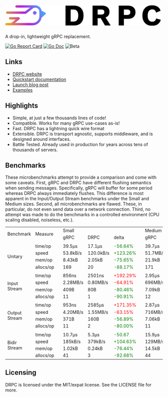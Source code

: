 # [![DRPC](logo.png)](https://storj.github.io/drpc/)

A drop-in, lightweight gRPC replacement.

[![Go Report Card](https://goreportcard.com/badge/storj.io/drpc)](https://goreportcard.com/report/storj.io/drpc)
[![Go Doc](https://img.shields.io/badge/godoc-reference-blue.svg?style=flat-square)](https://pkg.go.dev/storj.io/drpc)
![Beta](https://img.shields.io/badge/version-beta-green.svg)

## Links

 * [DRPC website](https://storj.github.io/drpc/)
 * [Quickstart documentation](https://storj.github.io/drpc/docs.html)
 * [Launch blog post](https://www.storj.io/blog/introducing-drpc-our-replacement-for-grpc)
 * [Examples](https://github.com/storj/drpc/tree/main/examples)

## Highlights

* Simple, at just a few thousands lines of code!
* Compatible. Works for many gRPC use-cases as-is!
* Fast. DRPC has a lightning quick wire format
* Extensible. DRPC is transport agnostic, supports middleware, and is designed around interfaces.
* Battle Tested. Already used in production for years across tens of thousands of servers.

## Benchmarks

These microbenchmarks attempt to provide a comparison and come with some caveats. First, gRPC and DRPC have different flushing semantics when sending messages. Specifically, gRPC will buffer for some period whereas DRPC always immediately flushes. This difference is most apparent in the Input/Output Stream benchmarks under the Small and Medium sizes. Second, all microbenchmarks are flawed. These, in particular, do not even send data over a network connection. Third, no attempt was made to do the benchmarks in a controlled environment (CPU scaling disabled, noiseless, etc.).

<table>
    <tr>
        <td rowspan=2>Benchmark</td>
        <td rowspan=2>Measure</td><td rowspan=2></td>
        <td colspan=3>Small</td><td rowspan=2></td>
        <td colspan=3>Medium</td><td rowspan=2></td>
        <td colspan=3>Large</td>
    </tr>
    <tr>
        <td>gRPC</td><td>DRPC</td><td>delta</td>
        <td>gRPC</td><td>DRPC</td><td>delta</td>
        <td>gRPC</td><td>DRPC</td><td>delta</td>
    </tr>
    <tr><td colspan=14></td></tr>
    <tr>
        <td rowspan=4>Unitary</td>
        <td>time/op</td><td rowspan=4>
        <td>39.5µs</td><td>17.1µs</td><td><font color=green>-56.64%</font></td><td rowspan=4></td>
        <td>39.7µs</td><td>21.5µs</td><td><font color=green>-45.83%</font></td><td rowspan=4></td>
        <td>1.35ms</td><td>0.65ms</td><td><font color=green>-52.07%</font>
    </tr>
    <tr>
        <td>speed</td>
        <td>53.8kB/s</td><td>120.0kB/s</td><td><font color=green>+123.26%</font></td>
        <td>51.7MB/s</td><td>95.4MB/s</td><td><font color=green>+84.48%</font></td>
        <td>775MB/s</td><td>1618MB/s</td><td><font color=green>+108.64%</font>
    </tr>
    <tr>
        <td>mem/op</td>
        <td>8.43kB</td><td>2.05kB</td><td><font color=green>-75.65%</font></td>
        <td>21.9kB</td><td>8.5kB</td><td><font color=green>-61.43%</font></td>
        <td>6.51MB</td><td>3.22MB</td><td><font color=green>-50.44%</font>
    </tr>
    <tr>
        <td>allocs/op</td>
        <td>169</td><td>20</td><td><font color=green>-88.17%</font></td>
        <td>171</td><td>22</td><td><font color=green>-87.13%</font></td>
        <td>422</td><td>23</td><td><font color=green>-94.64%</font></td>
    </tr>
    <tr><td colspan=14></td></tr>
    <tr>
        <td rowspan=4>Input Stream</td>
        <td>time/op</td><td rowspan=4></td>
        <td>856ns</td><td>2501ns</td><td><font color=red>+192.29%</font></td><td rowspan=4></td>
        <td>2.95µs</td><td>3.37µs</td><td><font color=red>+14.09%</font></td><td rowspan=4></td>
        <td>544µs</td><td>263µs</td><td><font color=green>-51.73%</font></td>
    </tr>
    <tr>
        <td>speed</td>
        <td>2.28MB/s</td><td>0.80MB/s</td><td><font color=red>-64.91%</font></td>
        <td>696MB/s</td><td>610MB/s</td><td><font color=red>-12.35%</font></td>
        <td>1.93GB/s</td><td>3.99GB/s</td><td><font color=green>+107.18%</font></td>
    </tr>
    <tr>
        <td>mem/op</td>
        <td>409B</td><td>80B</td><td><font color=green>-80.46%</font></td>
        <td>7.09kB</td><td>2.13kB</td><td><font color=green>-69.99%</font></td>
        <td>3.22MB</td><td>1.08MB</td><td><font color=green>-66.39%</font></td>
    </tr>
    <tr>
        <td>allocs/op</td>
        <td>11</td><td>1</td><td><font color=green>-90.91%</font></td>
        <td>12</td><td>2</td><td><font color=green>-83.33%</font></td>
        <td>128</td><td>2</td><td><font color=green>-98.44%</font></td>
    </tr>
    <tr><td colspan=14></td></tr>
    <tr>
        <td rowspan=4>Output Stream</td>
        <td>time/op</td><td rowspan=4></td>
        <td>953ns</td><td>2585µs</td><td><font color=red>+171.35%</font></td><td rowspan=4></td>
        <td>2.87µs</td><td>3.49µs</td><td><font color=red>+21.56%</font></td><td rowspan=4></td>
        <td>532µs</td><td>247µs</td><td><font color=green>-53.50%</font></td>
    </tr>
    <tr>
        <td>speed</td>
        <td>4.20MB/s</td><td>1.55MB/s</td><td><font color=red>-63.15%</font></td>
        <td>716MB/s</td><td>589MB/s</td><td><font color=red>-17.74%</font></td>
        <td>1.97GB/s</td><td>4.24GB/s</td><td><font color=green>+115.02%</font></td>
    </tr>
    <tr>
        <td>mem/op</td>
        <td>371B</td><td>160B</td><td><font color=green>-56.89%</font></td>
        <td>7.06kB</td><td>2.21kB</td><td><font color=green>-68.75%</font></td>
        <td>3.21MB</td><td>1.06MB</td><td><font color=green>-66.98%</font></td>
    </tr>
    <tr>
        <td>allocs/op</td>
        <td>11</td><td>2</td><td><font color=green>-80.00%</font></td>
        <td>11</td><td>3</td><td><font color=green>-72.73%</font></td>
        <td>131</td><td>3</td><td><font color=green>-97.70%</font></td>
    </tr>
    <tr><td colspan=14></td></tr>
    <tr>
        <td rowspan=4>Bidir Stream</td>
        <td>time/op</td><td rowspan=4></td>
        <td>10.7µs</td><td>5.3µs</td><td><font color=green>-50.67</font></td><td rowspan=4></td>
        <td>15.9µs</td><td>7.2µs</td><td><font color=green>-54.36%</font></td><td rowspan=4></td>
        <td>1.38ms</td><td>0.61ms</td><td><font color=green>-55.79%</font></td>
    </tr>
    <tr>
        <td>speed</td>
        <td>185kB/s</td><td>379kB/s</td><td><font color=green>+104.63%</font></td>
        <td>129MB/s</td><td>284MB/s</td><td><font color=green>+119.11%</font></td>
        <td>761MB/s</td><td>1659MB/s</td><td><font color=green>+117.91%</font></td>
    </tr>
    <tr>
        <td>mem/op</td>
        <td>1.02kB</td><td>0.24kB</td><td><font color=green>-76.44%</font></td>
        <td>14.5kB</td><td>4.3kB</td><td><font color=green>-69.99%</font></td>
        <td>6.52MB</td><td>2.17MB</td><td><font color=green>-66.66%</font></td>
    </tr>
    <tr>
        <td>allocs/op</td>
        <td>41</td><td>3</td><td><font color=green>-92.68%</font></td>
        <td>44</td><td>5</td><td><font color=green>-88.64%</font></td>
        <td>291</td><td>6</td><td><font color=green>-98.07%</font></td>
    </tr>
</table>

## Licensing

DRPC is licensed under the MIT/expat license. See the LICENSE file for more.
